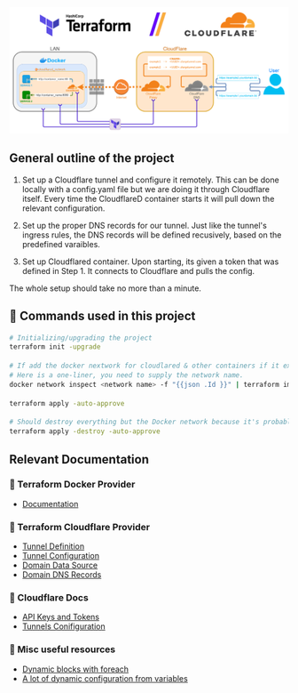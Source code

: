 ![Header](scheme.drawio.png)

## General outline of the project

1. Set up a Cloudflare tunnel and configure it remotely.
    This can be done locally with a config.yaml file but we are doing it through Cloudflare itself. Every time the CloudflareD container starts it will pull down the relevant configuration.

2. Set up the proper DNS records for our tunnel.
    Just like the tunnel's ingress rules, the DNS records will be defined recusively, based on the predefined varaibles.

3. Set up Cloudflared container.
    Upon starting, its given a token that was defined in Step 1. It connects to Cloudflare and pulls the config.

The whole setup should take no more than a minute.

## 📝 Commands used in this project
```bash
# Initializing/upgrading the project
terraform init -upgrade

# If add the docker nextwork for cloudlared & other containers if it exists.
# Here is a one-liner, you need to supply the network name.
docker network inspect <network name> -f "{{json .Id }}" | terraform import docker_network.cloudflared_network _

terraform apply -auto-approve

# Should destroy everything but the Docker network because it's probably used by other containers.
terraform apply -destroy -auto-approve

```
## Relevant Documentation

### 🌟 Terraform Docker Provider
* [Documentation](https://registry.terraform.io/providers/kreuzwerker/docker/latest/docs/resources/container)

### 🌟 Terraform Cloudflare Provider
* [Tunnel Definition](https://registry.terraform.io/providers/cloudflare/cloudflare/latest/docs/resources/tunnel)
* [Tunnel Configuration](https://registry.terraform.io/providers/cloudflare/cloudflare/latest/docs/resources/tunnel_config)
* [Domain Data Source](https://registry.terraform.io/providers/cloudflare/cloudflare/latest/docs/data-sources/zone)
* [Domain DNS Records](https://registry.terraform.io/providers/cloudflare/cloudflare/latest/docs/resources/record)

### 🌟 Cloudflare Docs
* [API Keys and Tokens](https://developers.cloudflare.com/fundamentals/api/get-started/create-token/)
* [Tunnels Conifiguration](https://developers.cloudflare.com/cloudflare-one/connections/connect-apps/)


### 🌟 Misc useful resources

* [Dynamic blocks with foreach](https://developer.hashicorp.com/terraform/language/expressions/dynamic-blocks)
* [A lot of dynamic configuration from variables](https://blog.gruntwork.io/terraform-tips-tricks-loops-if-statements-and-gotchas-f739bbae55f9)